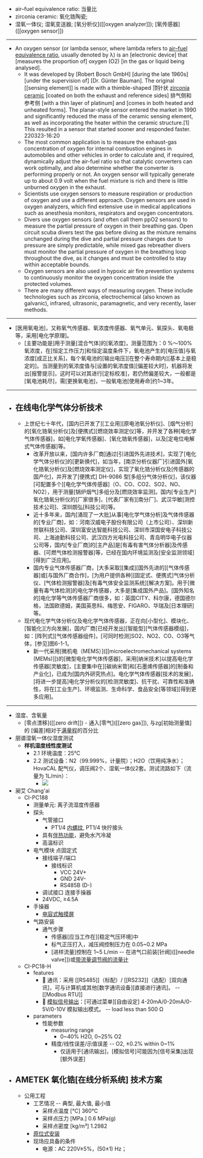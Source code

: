 - air–fuel equivalence ratio: 当量比 
- zirconia ceramic: 氧化锆陶瓷;
- 湿氧一体仪; 湿氧变送器; [氧分析仪]([[oxygen analyzer]]); [氧传感器]([[oxygen sensor]]) 
- ---
- An oxygen sensor (or lambda sensor, where lambda refers to [air–fuel equivalence ratio](((W3XLL488j))), usually denoted by λ) is an [electronic device] that [measures the proportion of] oxygen (O2) [in the gas or liquid being analysed].
    - It was developed by [Robert Bosch GmbH] [during the late 1960s] [under the supervision of] [Dr. Günter Bauman]. The original [[sensing element]] is made with a thimble-shaped 顶针状 [zirconia ceramic](((b_LXMLNGQ))) [coated on both the exhaust and reference sides] 排气侧和参考侧 [with a thin layer of platinum] and [comes in both heated and unheated forms]. The planar-style sensor entered the market in 1990 and significantly reduced the mass of the ceramic sensing element, as well as incorporating the heater within the ceramic structure.[1] This resulted in a sensor that started sooner and responded faster.
220323-16:20
    - The most common application is to measure the exhaust-gas concentration of oxygen for internal combustion engines in automobiles and other vehicles in order to calculate and, if required, dynamically adjust the air-fuel ratio so that catalytic converters can work optimally, and also determine whether the converter is performing properly or not. An oxygen sensor will typically generate up to about 0.9 volt when the fuel mixture is rich and there is little unburned oxygen in the exhaust.
    - Scientists use oxygen sensors to measure respiration or production of oxygen and use a different approach. Oxygen sensors are used in oxygen analyzers, which find extensive use in medical applications such as anesthesia monitors, respirators and oxygen concentrators.
    - Divers use oxygen sensors (and often call them ppO2 sensors) to measure the partial pressure of oxygen in their breathing gas. Open circuit scuba divers test the gas before diving as the mixture remains unchanged during the dive and partial pressure changes due to pressure are simply predictable, while mixed gas rebreather divers must monitor the partial pressure of oxygen in the breathing loop throughout the dive, as it changes and must be controlled to stay within acceptable bounds.
    - Oxygen sensors are also used in hypoxic air fire prevention systems to continuously monitor the oxygen concentration inside the protected volumes.
    - There are many different ways of measuring oxygen. These include technologies such as zirconia, electrochemical (also known as galvanic), infrared, ultrasonic, paramagnetic, and very recently, laser methods.
- ---
- [医用氧电池]，又称氧气传感器、氧浓度传感器、氧气单元、氧探头、氧电极等，采用[电化学原理]。
    - [主要功能是]用于测量[混合气体]的[氧浓度]，测量范围为：0 %～100% 氧浓度，在[恒定工作压力]和恒定温度条件下，氧电池产生的[电压值]与氧浓度[成正比关系]，每个氧电池的[输出电压][在整个寿命期内][基本上是稳定的]。当测量到的氧浓度值与[设置的氧浓度值][偏差较大时]，机器将发出[报警提示]，这时可以对其进行[定标校准]，若仍然偏差较大，一般都是[氧电池耗尽]，需[更换氧电池]，一般氧电池[使用寿命]约1~3年。
- ---
- ## **在线电化学气体分析技术**
    - 上世纪七十年代，[国内已开发了][工业用][原电池氧分析仪]、[烟气分析]的[氧化锆氧分析仪]及[便携式][燃烧效率测定仪]等，并开发了各种[电化学气体传感器]，如[电化学氧传感器]、[氧化锆氧传感器]，以及[定电位电解式气体传感器]等。
        - 改革开放以来，[国内许多厂商]通过[引进国外先进技术]，实现了[电化学气体分析仪]的[更新换代]，如当年，[南京分析仪器厂]引进国外[氧化锆氧分析仪]及[燃烧效率测定仪]，实现了氧化锆分析仪及[传感器的国产化]，并开发了[便携式] DH-9086 型[多组分气体分析仪]，该仪器[可配置多个][电化学气体传感器]（O、CO、CO2、SO2、NO、NO2），用于测量[锅炉烟气]多组分及[燃烧效率监测]。国内[专业生产]氧化锆氧分析仪的[厂家很多]，[代表厂家有][南分厂]、武汉华敏[测控技术公司]、深圳朗弘[科技公司]等。
        - 近十多年来，国内[涌现了一大批]从事[电化学气体分析]及气体传感器的[专业厂商]，如：河南汉威电子股份有限公司（上市公司）、深圳新世联科技公司、深圳富安达智能科技公司、深圳市深国安电子科技公司、上海迪勤科技公司、武汉四方光电科技公司、青岛明华电子仪器公司等，国内[专业厂商]的[主产品]是[有毒有害气体分析器]及传感器、[可燃气体检测报警器]等，已经在国内环境监测及[安全监测领域][得到广泛应用]。
        - 国内专业气体传感器厂商，[大多采取][集成][国外先进的][气体传感器]或[与国外厂商合作]，[为用户提供各种][固定式、便携式]气体分析仪、[气体检测报警器]及[有毒气体安全监测系统][解决方案]。用于[微量有毒气体检测]的电化学传感器，大多是[集成国外产品]。[国外知名的]电化学等气体传感器厂商很多，如：英国CITY、科尔康，德国德尔格，法国欧德姆，美国英思科、梅思安、FIGARO、华瑞及[日本理研]等。
    - 现代电化学气体分析仪及电化学气体传感器，正在向[小型化]、模块化、[智能化][方向发展]，国内厂商[已经开发出][智能型][气体传感器模组]，如：[阵列式][气体传感器组件]，[可同时检测]SO2、NO2、CO、O3等气体，[参见]图6-1-1。
        - 新一代采用[微机电（MEMS）]([[microelectromechanical systems (MEMs)]])的[微型电化学气体传感器]，采用[纳米技术]以提高电化学传感器[灵敏度]，[主要集中在][碳纳米管]和[石墨烯传感器]的[制备和产业化]，已成为[国内外研究热点]。电化学气体传感器[技术的发展]，[将进一步提高]电化学分析仪的[检测灵敏度]、抗干扰、可靠性和准确性，将在[工业生产]、环境监测、生命科学、食品安全[等领域][得到更多应用]。
- ---
- 湿度、含氧量
    - [零点漂移]([[zero drift]]) - 通入[零气]([[zero gas]]), 与zg[初始测量值]的 [偏差]相对于[满量程](((gvmEgkJWk)))的百分比
- 朋谱湿氧一体仪湿度测试
    - ****样机湿度线性度测试****
        - 2.1 环境温度：25℃
        - 2.2 测试设备：N2（99.999%，计量院）；H2O（饮用纯净水）；HovaCAL 配气仪，调压阀2个、湿氧一体仪2套。测试流路如下（流量为 1L/min）：
            - ![](https://firebasestorage.googleapis.com/v0/b/firescript-577a2.appspot.com/o/imgs%2Fapp%2FXELiu-NovaKG%2Fp6GB4MwVdV.png?alt=media&token=bf37408c-880b-4676-9d0e-38bdca3f0484)
- 昶艾 Chang'ai
    - CI-PC188
        - 测量单元: 离子流湿度传感器
        - 探头
            - 气管接口
                - PT1/4 [内螺纹](((Jhup_73EB))), PT1/4 快拧接头
            - 具有[伴热功能]([[伴热管线]])，避免水汽冷凝
            - 高温标识
        - 电气模块 点固定式
            - 接线端子/端口
                - 接线标识
                    - VCC 24V+
                    - GND 24V-
                    - RS485B (D-)
            - 调试接口 连接手操器
            - 24VDC, ≥4.5A
        - 手操器
            - [电容式触摸屏](((-dzRNoS5-))) 
        - 气路安装
            - 通气步骤
                - 传感器[应当工作在][稳定气压环境]中
                - 标气正压打入，减压阀控制压力在 0.05~0.2 MPa
                - [进样流量]控制在 1~5 L/min -- 在进气口前装[针阀]([[needle valve]])或[带流量调节阀的流量计](((eFSIyRjvH)))
    - CI-PC18-H
        - features
            -  通讯：采用 [[RS485]]（标配）/ [[RS232]]（选配）[双向通讯]，可与计算机或其他[数字通讯设备][直接进行通讯]。 -- [[Modbus RTU]]
            -  [模拟信号输出](((LvIP2tL-B)))：[可通过菜单][自由设定] 4-20mA/0-20mA/0-5V/0-10V 模拟输出模式。 -- load less than 500 Ω
        - parameters
            - 性能参数
                - measuring range
                    - 0~40% H2O, 0~25% O2
                - 精度/线性误差/示值误差 -- O2, ±0.2% within 0~1%
                    - 仅适用于[通讯输出]，[模拟信号]可能因为[信号采集]出现[额外误差]
- ## AMETEK 氧化锆[在线分析系统] 技术方案
    - 公用工程
        - 工艺情况 -- 典型, 最大值, 最小值
            - 采样点温度 [℃] 360℃
            - 采样点压力 [MPa.] 0.6 MPa(g)
            - 采样点密度 [kg/m³] 1.2982
        - [原位式安装](((MWpg8E22P)))
        - 现场应具备的条件
            - 电源：AC 220V±5%，(50±1) Hz；
